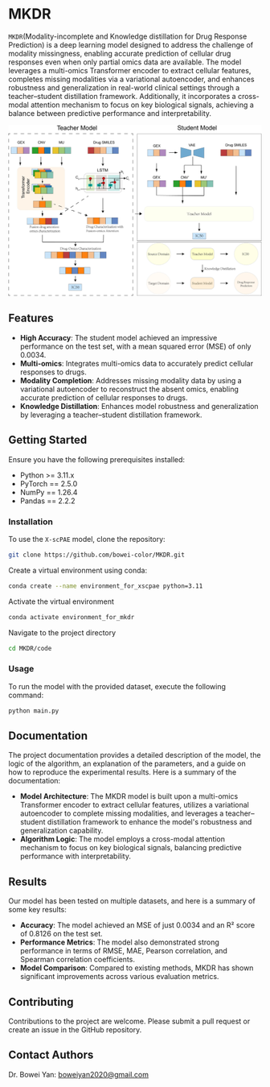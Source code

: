 # MKDR

`MKDR`(Modality-incomplete and Knowledge distillation for Drug Response Prediction) is a deep learning model designed to address the challenge of modality missingness, enabling accurate prediction of cellular drug responses even when only partial omics data are available. The model leverages a multi-omics Transformer encoder to extract cellular features, completes missing modalities via a variational autoencoder, and enhances robustness and generalization in real-world clinical settings through a teacher–student distillation framework. Additionally, it incorporates a cross-modal attention mechanism to focus on key biological signals, achieving a balance between predictive performance and interpretability.

![Fig1 Image](Fig1.jpg "Figure 1: Description of the image")

## Features

- **High Accuracy**: The student model achieved an impressive performance on the test set, with a mean squared error (MSE) of only 0.0034.
- **Multi-omics**: Integrates multi-omics data to accurately predict cellular responses to drugs.
- **Modality Completion**: Addresses missing modality data by using a variational autoencoder to reconstruct the absent omics, enabling accurate prediction of cellular responses to drugs.
- **Knowledge Distillation**: Enhances model robustness and generalization by leveraging a teacher–student distillation framework.

## Getting Started

Ensure you have the following prerequisites installed:
- Python >= 3.11.x
- PyTorch == 2.5.0 
- NumPy == 1.26.4
- Pandas == 2.2.2


### Installation

To use the `X-scPAE` model, clone the repository:

```bash
git clone https://github.com/bowei-color/MKDR.git
```

Create a virtual environment using conda:

```bash
conda create --name environment_for_xscpae python=3.11
```

Activate the virtual environment

```bash
conda activate environment_for_mkdr
```

Navigate to the project directory

```bash
cd MKDR/code
```

### Usage

To run the model with the provided dataset, execute the following command:

```python
python main.py 
```

## Documentation
The project documentation provides a detailed description of the model, the logic of the algorithm, an explanation of the parameters, and a guide on how to reproduce the experimental results. Here is a summary of the documentation:

- **Model Architecture**: The MKDR model is built upon a multi-omics Transformer encoder to extract cellular features, utilizes a variational autoencoder to complete missing modalities, and leverages a teacher–student distillation framework to enhance the model's robustness and generalization capability.
- **Algorithm Logic**: The model employs a cross-modal attention mechanism to focus on key biological signals, balancing predictive performance with interpretability.

## Results
Our model has been tested on multiple datasets, and here is a summary of some key results:

- **Accuracy**: The model achieved an MSE of just 0.0034 and an R² score of 0.8126 on the test set.
- **Performance Metrics**: The model also demonstrated strong performance in terms of RMSE, MAE, Pearson correlation, and Spearman correlation coefficients.
- **Model Comparison**: Compared to existing methods, MKDR has shown significant improvements across various evaluation metrics.

## Contributing

Contributions to the project are welcome. Please submit a pull request or create an issue in the GitHub repository.

## Contact Authors

Dr. Bowei Yan: boweiyan2020@gmail.com
